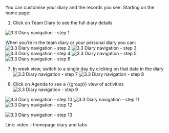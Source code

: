 You can customise your diary and the records you see.
Starting on the home page:

1. Click on Team Diary to see the full diary details

![3.3 Diary navigation - step 1](3.3_Diary_navigation_im_1.png)

When you’re in the team diary or your personal diary you can:
![3.3 Diary navigation - step 2](3.3_Diary_navigation_im_2.png)
![3.3 Diary navigation - step 3](3.3_Diary_navigation_im_3.png)
![3.3 Diary navigation - step 4](3.3_Diary_navigation_im_4.png)
![3.3 Diary navigation - step 5](3.3_Diary_navigation_im_5.png)
![3.3 Diary navigation - step 6](3.3_Diary_navigation_im_6.png)

7. In week view, switch to a single day by clicking on that date in the diary
![3.3 Diary navigation - step 7](3.3_Diary_navigation_im_7.png)
![3.3 Diary navigation - step 8](3.3_Diary_navigation_im_8.png)

8. Click on Agenda to see a {{group}} view of activities
![3.3 Diary navigation - step 9](3.3_Diary_navigation_im_9.png)

![3.3 Diary navigation - step 10](3.3_Diary_navigation_im_10.png)
![3.3 Diary navigation - step 11](3.3_Diary_navigation_im_11.png)
![3.3 Diary navigation - step 12](3.3_Diary_navigation_im_12.png)

![3.3 Diary navigation - step 13](3.3_Diary_navigation_im_13.png)

Link: video – homepage diary and tabs
